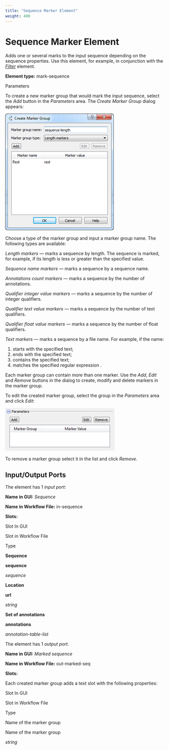 ```yaml
---
title: "Sequence Marker Element"
weight: 400
---
```



# Sequence Marker Element

Adds one or several marks to the input sequence depending on the sequence properties. Use this element, for example, in conjunction with the [_Filter_](filter-element.md) element.

**Element type:** mark-sequence

Parameters

To create a new marker group that would mark the input sequence, select the _Add_ button in the _Parameters_ area. The _Create Marker Group_ dialog appears:



![](/images/65930090/65930091.png)

Choose a type of the marker group and input a marker group name. The following types are available:

_Length markers_ — marks a sequence by length. The sequence is marked, for example, if its length is less or greater than the specified value.

_Sequence name markers_ — marks a sequence by a sequence name.

_Annotations count markers_ — marks a sequence by the number of annotations.

_Qualifier integer value markers_ — marks a sequence by the number of integer qualifiers.

_Qualifier text value markers_ — marks a sequence by the number of text qualifiers.

_Qualifier float value markers_ — marks a sequence by the number of float qualifiers.

_Text markers_ — marks a sequence by a file name. For example, if the name:

1.  starts with the specified text;
2.  ends with the specified text;
3.  contains the specified text;
4.  matches the specified regular expression .

Each marker group can contain more than one marker. Use the _Add_, _Edit_ and _Remove_ buttons in the dialog to create, modify and delete markers in the marker group.

To edit the created marker group, select the group in the _Parameters_ area and click _Edit_:

![](/images/2097367/2359347.png)

To remove a marker group select it in the list and click _Remove_.

Input/Output Ports
------------------

The element has 1 _input port_:

**Name in GUI:** _Sequence_

**Name in Workflow File:** in-sequence

**Slots:**

Slot In GUI

Slot in Workflow File

Type

**Sequence**

**sequence**

_sequence_

**Location**

**url**

_string_

**Set of annotations**

**annotations**

_annotation-table-list_

The element has 1 _output port_.

**Name in GUI:** _Marked sequence_

**Name in Workflow File:** out-marked-seq

**Slots:**

Each created marker group adds a text slot with the following properties:

Slot In GUI

Slot in Workflow File

Type

Name of the marker group

Name of the marker group

_string_
